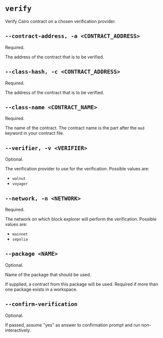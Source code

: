 # `verify`
Verify Cairo contract on a chosen verification provider.

## `--contract-address, -a <CONTRACT_ADDRESS>`
Required.

The address of the contract that is to be verified.


## `--class-hash, -c <CONTRACT_ADDRESS>`
Required.

The address of the contract that is to be verified.

## `--class-name <CONTRACT_NAME>`
Required.

The name of the contract. The contract name is the part after the `mod` keyword in your contract file.

## `--verifier, -v <VERIFIER>`
Optional.

The verification provider to use for the verification. Possible values are:
* `walnut`
* `voyager`

## `--network, -n <NETWORK>`
Required.

The network on which block explorer will perform the verification. Possible values are:
* `mainnet`
* `sepolia`

## `--package <NAME>`
Optional.

Name of the package that should be used.

If supplied, a contract from this package will be used. Required if more than one package exists in a workspace.

## `--confirm-verification`
Optional.

If passed, assume "yes" as answer to confirmation prompt and run non-interactively.
